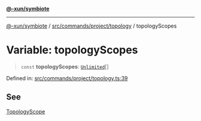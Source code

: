 [**@-xun/symbiote**](../../../../../README.md)

***

[@-xun/symbiote](../../../../../README.md) / [src/commands/project/topology](../README.md) / topologyScopes

# Variable: topologyScopes

> `const` **topologyScopes**: [`Unlimited`](../../../../configure/enumerations/UnlimitedGlobalScope.md#unlimited)[]

Defined in: [src/commands/project/topology.ts:39](https://github.com/Xunnamius/symbiote/blob/75014db0d306eae609fdd593e692bde4e3ec6d31/src/commands/project/topology.ts#L39)

## See

[TopologyScope](../../../../configure/enumerations/UnlimitedGlobalScope.md)
